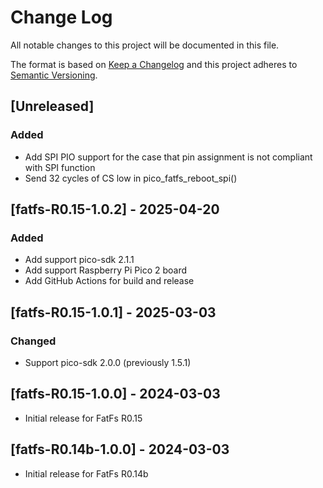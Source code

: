 # Change Log
All notable changes to this project will be documented in this file.

The format is based on [Keep a Changelog](http://keepachangelog.com/)
and this project adheres to [Semantic Versioning](http://semver.org/).

## [Unreleased]
### Added
* Add SPI PIO support for the case that pin assignment is not compliant with SPI function
* Send 32 cycles of CS low in pico_fatfs_reboot_spi()

## [fatfs-R0.15-1.0.2] - 2025-04-20
### Added
* Add support pico-sdk 2.1.1
* Add support Raspberry Pi Pico 2 board
* Add GitHub Actions for build and release

## [fatfs-R0.15-1.0.1] - 2025-03-03
### Changed
* Support pico-sdk 2.0.0 (previously 1.5.1)

## [fatfs-R0.15-1.0.0] - 2024-03-03
* Initial release for FatFs R0.15

## [fatfs-R0.14b-1.0.0] - 2024-03-03
* Initial release for FatFs R0.14b